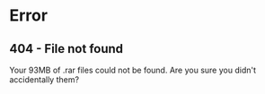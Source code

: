 <!--TITLE"the-tk.com - 404"-->

Error
=====

404 - File not found
--------------------

Your 93MB of .rar files could not be found. Are you sure you didn't
accidentally them?
